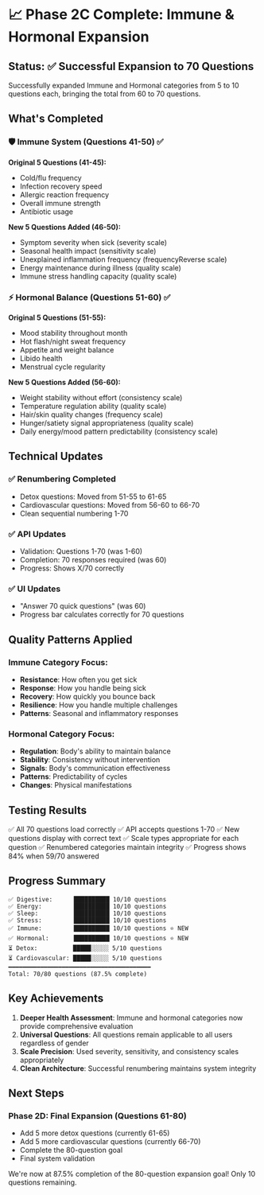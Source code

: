 # 📈 Phase 2C Complete: Immune & Hormonal Expansion

## Status: ✅ Successful Expansion to 70 Questions

Successfully expanded Immune and Hormonal categories from 5 to 10 questions each, bringing the total from 60 to 70 questions.

## What's Completed

### 🛡️ Immune System (Questions 41-50) ✅

**Original 5 Questions (41-45):**

- Cold/flu frequency
- Infection recovery speed
- Allergic reaction frequency
- Overall immune strength
- Antibiotic usage

**New 5 Questions Added (46-50):**

- Symptom severity when sick (severity scale)
- Seasonal health impact (sensitivity scale)
- Unexplained inflammation frequency (frequencyReverse scale)
- Energy maintenance during illness (quality scale)
- Immune stress handling capacity (quality scale)

### ⚡ Hormonal Balance (Questions 51-60) ✅

**Original 5 Questions (51-55):**

- Mood stability throughout month
- Hot flash/night sweat frequency
- Appetite and weight balance
- Libido health
- Menstrual cycle regularity

**New 5 Questions Added (56-60):**

- Weight stability without effort (consistency scale)
- Temperature regulation ability (quality scale)
- Hair/skin quality changes (frequency scale)
- Hunger/satiety signal appropriateness (quality scale)
- Daily energy/mood pattern predictability (consistency scale)

## Technical Updates

### ✅ Renumbering Completed

- Detox questions: Moved from 51-55 to 61-65
- Cardiovascular questions: Moved from 56-60 to 66-70
- Clean sequential numbering 1-70

### ✅ API Updates

- Validation: Questions 1-70 (was 1-60)
- Completion: 70 responses required (was 60)
- Progress: Shows X/70 correctly

### ✅ UI Updates

- "Answer 70 quick questions" (was 60)
- Progress bar calculates correctly for 70 questions

## Quality Patterns Applied

### Immune Category Focus:

- **Resistance**: How often you get sick
- **Response**: How you handle being sick
- **Recovery**: How quickly you bounce back
- **Resilience**: How you handle multiple challenges
- **Patterns**: Seasonal and inflammatory responses

### Hormonal Category Focus:

- **Regulation**: Body's ability to maintain balance
- **Stability**: Consistency without intervention
- **Signals**: Body's communication effectiveness
- **Patterns**: Predictability of cycles
- **Changes**: Physical manifestations

## Testing Results

✅ All 70 questions load correctly
✅ API accepts questions 1-70
✅ New questions display with correct text
✅ Scale types appropriate for each question
✅ Renumbered categories maintain integrity
✅ Progress shows 84% when 59/70 answered

## Progress Summary

```
✅ Digestive:      ██████████ 10/10 questions
✅ Energy:         ██████████ 10/10 questions
✅ Sleep:          ██████████ 10/10 questions
✅ Stress:         ██████████ 10/10 questions
✅ Immune:         ██████████ 10/10 questions ⭐ NEW
✅ Hormonal:       ██████████ 10/10 questions ⭐ NEW
⏳ Detox:          █████░░░░░ 5/10 questions
⏳ Cardiovascular: █████░░░░░ 5/10 questions
━━━━━━━━━━━━━━━━━━━━━━━━━━━━━━━━━━━━━━━━
Total: 70/80 questions (87.5% complete)
```

## Key Achievements

1. **Deeper Health Assessment**: Immune and hormonal categories now provide comprehensive evaluation
2. **Universal Questions**: All questions remain applicable to all users regardless of gender
3. **Scale Precision**: Used severity, sensitivity, and consistency scales appropriately
4. **Clean Architecture**: Successful renumbering maintains system integrity

## Next Steps

### Phase 2D: Final Expansion (Questions 61-80)

- Add 5 more detox questions (currently 61-65)
- Add 5 more cardiovascular questions (currently 66-70)
- Complete the 80-question goal
- Final system validation

We're now at 87.5% completion of the 80-question expansion goal! Only 10 questions remaining.
